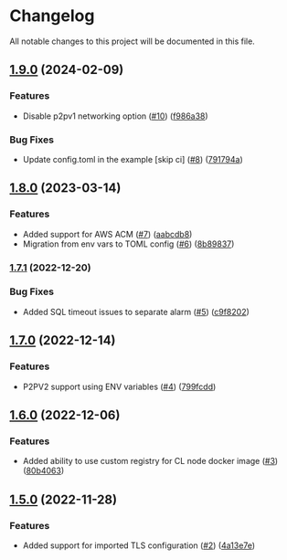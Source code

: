 # Changelog

All notable changes to this project will be documented in this file.

## [1.9.0](https://github.com/orionstaking/terraform-aws-chainlink-node/compare/v1.8.0...v1.9.0) (2024-02-09)


### Features

* Disable p2pv1 networking option ([#10](https://github.com/orionstaking/terraform-aws-chainlink-node/issues/10)) ([f986a38](https://github.com/orionstaking/terraform-aws-chainlink-node/commit/f986a389756cb0f4545f718f64858ac44cca0704))


### Bug Fixes

* Update config.toml in the example [skip ci] ([#8](https://github.com/orionstaking/terraform-aws-chainlink-node/issues/8)) ([791794a](https://github.com/orionstaking/terraform-aws-chainlink-node/commit/791794ac6c0ba3c4ec960a1dce184ec1dd0924bd))

## [1.8.0](https://github.com/orionstaking/terraform-aws-chainlink-node/compare/v1.7.1...v1.8.0) (2023-03-14)


### Features

* Added support for AWS ACM ([#7](https://github.com/orionstaking/terraform-aws-chainlink-node/issues/7)) ([aabcdb8](https://github.com/orionstaking/terraform-aws-chainlink-node/commit/aabcdb87d9fcb97a449afdc98e3f1b585d3d7771))
* Migration from env vars to TOML config ([#6](https://github.com/orionstaking/terraform-aws-chainlink-node/issues/6)) ([8b89837](https://github.com/orionstaking/terraform-aws-chainlink-node/commit/8b8983726793119135125798dabcf0e97e056d7d))

### [1.7.1](https://github.com/ChainOrion/terraform-aws-chainlink-node/compare/v1.7.0...v1.7.1) (2022-12-20)


### Bug Fixes

* Added SQL timeout issues to separate alarm ([#5](https://github.com/ChainOrion/terraform-aws-chainlink-node/issues/5)) ([c9f8202](https://github.com/ChainOrion/terraform-aws-chainlink-node/commit/c9f82026331cf4da7cc895d5ee6a79c6cb3e6ddf))

## [1.7.0](https://github.com/ChainOrion/terraform-aws-chainlink-node/compare/v1.6.0...v1.7.0) (2022-12-14)


### Features

* P2PV2 support using ENV variables ([#4](https://github.com/ChainOrion/terraform-aws-chainlink-node/issues/4)) ([799fcdd](https://github.com/ChainOrion/terraform-aws-chainlink-node/commit/799fcdd21efd7c5c710f1101628cfa5949b2ecdb))

## [1.6.0](https://github.com/ChainOrion/terraform-aws-chainlink-node/compare/v1.5.0...v1.6.0) (2022-12-06)


### Features

* Added ability to use custom registry for CL node docker image ([#3](https://github.com/ChainOrion/terraform-aws-chainlink-node/issues/3)) ([80b4063](https://github.com/ChainOrion/terraform-aws-chainlink-node/commit/80b4063d158a4c3978d72aa806d582e5d29257c2))

## [1.5.0](https://github.com/ChainOrion/terraform-aws-chainlink-node/compare/v1.4.1...v1.5.0) (2022-11-28)


### Features

* Added support for imported TLS configuration ([#2](https://github.com/ChainOrion/terraform-aws-chainlink-node/issues/2)) ([4a13e7e](https://github.com/ChainOrion/terraform-aws-chainlink-node/commit/4a13e7e1a73b81116ec38e9d4a78dab70b805456))
